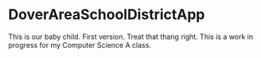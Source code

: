# DoverAreaSchoolDistrictApp
This is our baby child. First version. Treat that thang right.
This is a work in progress for my Computer Science A class.
